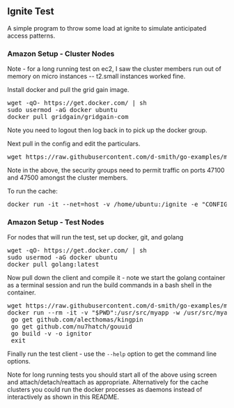 ## Ignite Test

A simple program to throw some load at ignite to simulate anticipated access patterns.

### Amazon Setup - Cluster Nodes

Note - for a long running test on ec2, I saw the cluster members run out
of memory on micro instances -- t2.small instances worked fine.

Install docker and pull the grid gain image.

<pre>
wget -qO- https://get.docker.com/ | sh
sudo usermod -aG docker ubuntu
docker pull gridgain/gridgain-com
</pre>

Note you need to logout then log back in to pick up the docker group.

Next pull in the config and edit the particulars.

<pre>
wget https://raw.githubusercontent.com/d-smith/go-examples/master/ignite-test/aws-cache-config.xml
</pre>

Note in the above, the security groups need to permit traffic on ports 47100 and 47500 amongst the
cluster members.

To run the cache:

<pre>
docker run -it --net=host -v /home/ubuntu:/ignite -e "CONFIG_URI=file:///ignite/aws-cache-config.xml" -e "OPTION_LIBS=ignite-rest-http"  -p 8080:8080 -e "IGNITE_QUIET=false" gridgain/gridgain-com
</pre>

### Amazon Setup - Test Nodes

For nodes that will run the test, set up docker, git, and golang

<pre>
wget -qO- https://get.docker.com/ | sh
sudo usermod -aG docker ubuntu
docker pull golang:latest
</pre>

Now pull down the client and compile it - note we start the golang container as a terminal session and
run the build commands in a bash shell in the container.

<pre>
wget https://raw.githubusercontent.com/d-smith/go-examples/master/ignite-test/ignition.go
docker run --rm -it -v "$PWD":/usr/src/myapp -w /usr/src/myapp golang:1.6 bash
 go get github.com/alecthomas/kingpin
 go get github.com/nu7hatch/gouuid
 go build -v -o ignitor
 exit
</pre>

Finally run the test client - use the `--help` option to get the command line options.

Note for long running tests you should start all of the above using screen and attach/detach/reattach as appropriate.
Alternatively for the cache clusters you could run the docker processes as daemons instead of interactively as shown
in this README.


